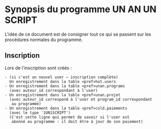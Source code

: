 # Synopsis du programme UN AN UN SCRIPT

L'idée de ce document est de consigner tout ce qui se passent sur les procédures normales du programme.

## Inscription

Lors de l'inscription sont créés :

    - (si c'est un nouvel user — inscription complète)
      Un enregistrement dans la table <pref>hot.users
    - Un enregistrement dans la table <pref>unan.programs
      (avec auteur_id correspondant à l'user)
    - Un enregistrement dans la table <pref>unan.projet
      (avec auteur_id correspond à l'user et program_id correspondant
       au programme)
    - Un enregistrement dans la table <pref>cold.paiements
      (avec le type '1UN1SCRIPT')
      (C'est cette ligne qui permet de savoir si l'user est
       abonné au programme : il doit être à jour de son paiement)

